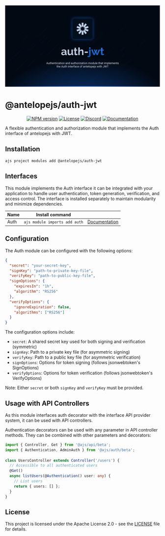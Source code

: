 ![Auth JWT](.github/social-card.png)

# @antelopejs/auth-jwt

<div align="center">
<a href="https://www.npmjs.com/package/@antelopejs/auth-jwt"><img alt="NPM version" src="https://img.shields.io/npm/v/@antelopejs/auth-jwt.svg?style=for-the-badge&labelColor=000000"></a>
<a href="./LICENSE"><img alt="License" src="https://img.shields.io/npm/l/@antelopejs/auth-jwt.svg?style=for-the-badge&labelColor=000000"></a>
<a href="https://discord.gg/C2G8QW63"><img src="https://img.shields.io/badge/Discord-18181B?logo=discord&style=for-the-badge&color=000000" alt="Discord"></a>
<a href="https://antelopejs.com/modules/auth-jwt"><img src="https://img.shields.io/badge/Docs-18181B?style=for-the-badge&color=000000" alt="Documentation"></a>
</div>

A flexible authentication and authorization module that implements the Auth interface of antelopejs with JWT.

## Installation

```bash
ajs project modules add @antelopejs/auth-jwt
```

## Interfaces

This module implements the Auth interface it can be integrated with your application to handle user authentication, token generation, verification, and access control. The interface is installed separately to maintain modularity and minimize dependencies.

| Name          | Install command                         |                                                               |
| ------------- | --------------------------------------- | ------------------------------------------------------------- |
| Auth          | `ajs module imports add auth`           | [Documentation](https://github.com/AntelopeJS/interface-auth) |

## Configuration

The Auth module can be configured with the following options:

```json
{
  "secret": "your-secret-key",
  "signKey": "path-to-private-key-file",
  "verifyKey": "path-to-public-key-file",
  "signOptions": {
    "expiresIn": "1h",
    "algorithm": "RS256"
  },
  "verifyOptions": {
    "ignoreExpiration": false,
    "algorithms": ["RS256"]
  }
}
```

The configuration options include:

- `secret`: A shared secret key used for both signing and verification (symmetric)
- `signKey`: Path to a private key file (for asymmetric signing)
- `verifyKey`: Path to a public key file (for asymmetric verification)
- `signOptions`: Options for token signing (follows jsonwebtoken's SignOptions)
- `verifyOptions`: Options for token verification (follows jsonwebtoken's VerifyOptions)

Note: Either `secret` or both `signKey` and `verifyKey` must be provided.

## Usage with API Controllers

As this module interfaces auth decorator with the interface API provider system, it can be used with API controllers.

Authentication decorators can be used with any parameter in API controller methods. They can be combined with other parameters and decorators:

```typescript
import { Controller, Get } from '@ajs/api/beta';
import { Authentication, AdminAuth } from '@ajs/auth/beta';

class UsersController extends Controller('/users') {
  // Accessible to all authenticated users
  @Get()
  async listUsers(@Authentication() user: any) {
    // List users
    return { users: [] };
  }
}
```

## License

This project is licensed under the Apache License 2.0 - see the [LICENSE](LICENSE) file for details.
